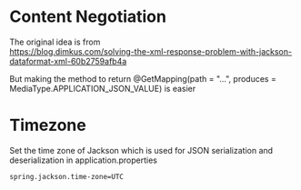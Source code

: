 # Content Negotiation

The original idea is from  
https://blog.dimkus.com/solving-the-xml-response-problem-with-jackson-dataformat-xml-60b2759afb4a

But making the method to return @GetMapping(path = "...", produces = MediaType.APPLICATION_JSON_VALUE)
is easier

# Timezone
Set the time zone of Jackson which is used for JSON serialization and deserialization in application.properties  
```
spring.jackson.time-zone=UTC
```
